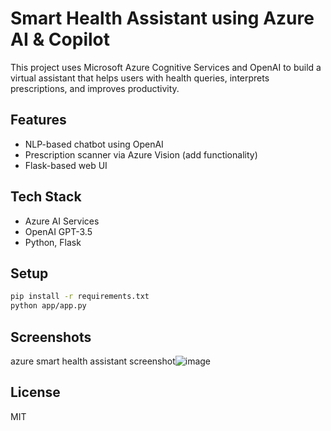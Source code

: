 # Smart Health Assistant using Azure AI & Copilot

This project uses Microsoft Azure Cognitive Services and OpenAI to build a virtual assistant that helps users with health queries, interprets prescriptions, and improves productivity.

## Features
- NLP-based chatbot using OpenAI
- Prescription scanner via Azure Vision (add functionality)
- Flask-based web UI

## Tech Stack
- Azure AI Services
- OpenAI GPT-3.5
- Python, Flask

## Setup
```bash
pip install -r requirements.txt
python app/app.py
```

## Screenshots
azure smart health assistant screenshot![image](https://github.com/user-attachments/assets/edc15ffa-96d2-4a89-bd45-cae10d7ea7e4)


## License
MIT
